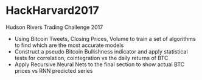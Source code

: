 # HackHarvard2017
Hudson Rivers Trading Challenge 2017



- Using Bitcoin Tweets, Closing Prices, Volume to train a set of algorithms to find which are the most accurate models
- Construct a pseudo Bitcoin Bullishness indicator and apply statistical tests for correlation, cointegration vs the daily returns of BTC
- Apply Recursive Neural Nets to the final section to show actual BTC prices vs RNN predicted series
